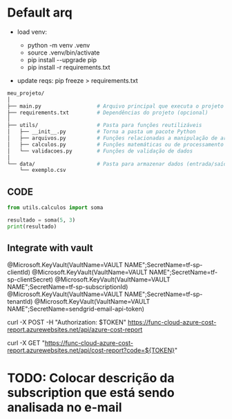 # Default arq

- load venv: 
  - python -m venv .venv
  - source .venv/bin/activate
  - pip install --upgrade pip
  - pip install -r requirements.txt

- update reqs:  pip freeze > requirements.txt

```bash
meu_projeto/
│
├── main.py                  # Arquivo principal que executa o projeto
├── requirements.txt         # Dependências do projeto (opcional)
│
├── utils/                   # Pasta para funções reutilizáveis
│   ├── __init__.py          # Torna a pasta um pacote Python
│   ├── arquivos.py          # Funções relacionadas a manipulação de arquivos
│   ├── calculos.py          # Funções matemáticas ou de processamento
│   └── validacoes.py        # Funções de validação de dados
│
└── data/                    # Pasta para armazenar dados (entrada/saída)
    └── exemplo.csv
```

## CODE

```python
from utils.calculos import soma

resultado = soma(5, 3)
print(resultado)
```


## Integrate with vault

@Microsoft.KeyVault(VaultName=VAULT NAME";SecretName=tf-sp-clientId)
@Microsoft.KeyVault(VaultName=VAULT NAME";SecretName=tf-sp-clientSecret)
@Microsoft.KeyVault(VaultName=VAULT NAME";SecretName=tf-sp-subscriptionId)
@Microsoft.KeyVault(VaultName=VAULT NAME";SecretName=tf-sp-tenantId)
@Microsoft.KeyVault(VaultName=VAULT NAME";SecretName=sendgrid-email-api-token)


curl -X POST -H "Authorization: $TOKEN" https://func-cloud-azure-cost-report.azurewebsites.net/api/azure-cost-report

curl -X GET "https://func-cloud-azure-cost-report.azurewebsites.net/api/cost-report?code=${TOKEN}"



# TODO: Colocar descrição da subscription que está sendo analisada no e-mail
